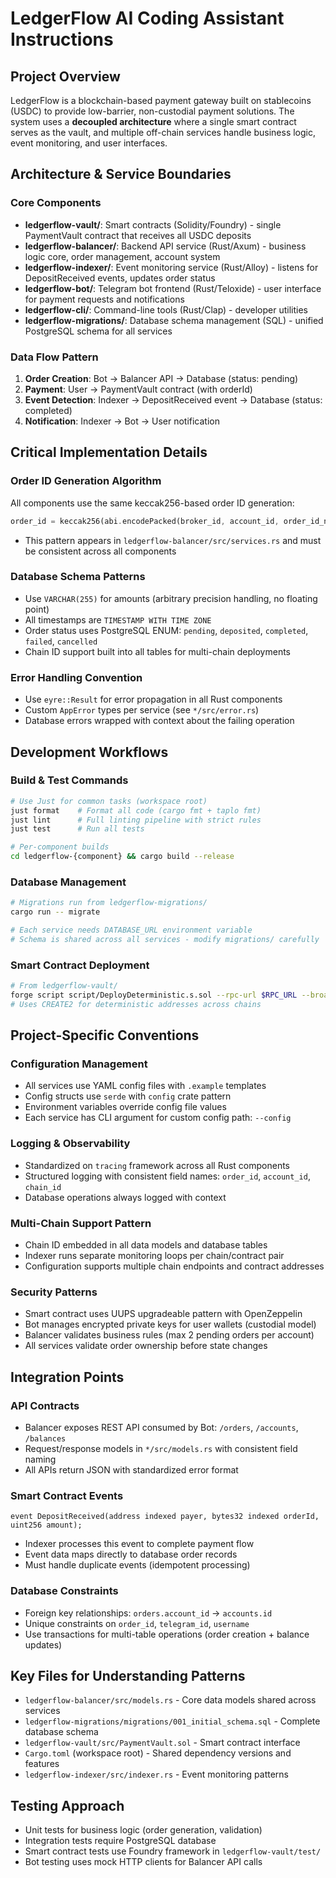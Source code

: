 # LedgerFlow AI Coding Assistant Instructions

## Project Overview

LedgerFlow is a blockchain-based payment gateway built on stablecoins (USDC) to provide low-barrier, non-custodial payment solutions. The system uses a **decoupled architecture** where a single smart contract serves as the vault, and multiple off-chain services handle business logic, event monitoring, and user interfaces.

## Architecture & Service Boundaries

### Core Components
- **ledgerflow-vault/**: Smart contracts (Solidity/Foundry) - single PaymentVault contract that receives all USDC deposits
- **ledgerflow-balancer/**: Backend API service (Rust/Axum) - business logic core, order management, account system
- **ledgerflow-indexer/**: Event monitoring service (Rust/Alloy) - listens for DepositReceived events, updates order status
- **ledgerflow-bot/**: Telegram bot frontend (Rust/Teloxide) - user interface for payment requests and notifications
- **ledgerflow-cli/**: Command-line tools (Rust/Clap) - developer utilities
- **ledgerflow-migrations/**: Database schema management (SQL) - unified PostgreSQL schema for all services

### Data Flow Pattern
1. **Order Creation**: Bot → Balancer API → Database (status: pending)
2. **Payment**: User → PaymentVault contract (with orderId)
3. **Event Detection**: Indexer → DepositReceived event → Database (status: completed)
4. **Notification**: Indexer → Bot → User notification

## Critical Implementation Details

### Order ID Generation Algorithm
All components use the same keccak256-based order ID generation:
```rust
order_id = keccak256(abi.encodePacked(broker_id, account_id, order_id_num))
```
- This pattern appears in `ledgerflow-balancer/src/services.rs` and must be consistent across all components

### Database Schema Patterns
- Use `VARCHAR(255)` for amounts (arbitrary precision handling, no floating point)
- All timestamps are `TIMESTAMP WITH TIME ZONE`
- Order status uses PostgreSQL ENUM: `pending`, `deposited`, `completed`, `failed`, `cancelled`
- Chain ID support built into all tables for multi-chain deployments

### Error Handling Convention
- Use `eyre::Result` for error propagation in all Rust components
- Custom `AppError` types per service (see `*/src/error.rs`)
- Database errors wrapped with context about the failing operation

## Development Workflows

### Build & Test Commands
```bash
# Use Just for common tasks (workspace root)
just format    # Format all code (cargo fmt + taplo fmt)
just lint      # Full linting pipeline with strict rules
just test      # Run all tests

# Per-component builds
cd ledgerflow-{component} && cargo build --release
```

### Database Management
```bash
# Migrations run from ledgerflow-migrations/
cargo run -- migrate

# Each service needs DATABASE_URL environment variable
# Schema is shared across all services - modify migrations/ carefully
```

### Smart Contract Deployment
```bash
# From ledgerflow-vault/
forge script script/DeployDeterministic.s.sol --rpc-url $RPC_URL --broadcast
# Uses CREATE2 for deterministic addresses across chains
```

## Project-Specific Conventions

### Configuration Management
- All services use YAML config files with `.example` templates
- Config structs use `serde` with `config` crate pattern
- Environment variables override config file values
- Each service has CLI argument for custom config path: `--config`

### Logging & Observability
- Standardized on `tracing` framework across all Rust components
- Structured logging with consistent field names: `order_id`, `account_id`, `chain_id`
- Database operations always logged with context

### Multi-Chain Support Pattern
- Chain ID embedded in all data models and database tables
- Indexer runs separate monitoring loops per chain/contract pair
- Configuration supports multiple chain endpoints and contract addresses

### Security Patterns
- Smart contract uses UUPS upgradeable pattern with OpenZeppelin
- Bot manages encrypted private keys for user wallets (custodial model)
- Balancer validates business rules (max 2 pending orders per account)
- All services validate order ownership before state changes

## Integration Points

### API Contracts
- Balancer exposes REST API consumed by Bot: `/orders`, `/accounts`, `/balances`
- Request/response models in `*/src/models.rs` with consistent field naming
- All APIs return JSON with standardized error format

### Smart Contract Events
```solidity
event DepositReceived(address indexed payer, bytes32 indexed orderId, uint256 amount);
```
- Indexer processes this event to complete payment flow
- Event data maps directly to database order records
- Must handle duplicate events (idempotent processing)

### Database Constraints
- Foreign key relationships: `orders.account_id` → `accounts.id`
- Unique constraints on `order_id`, `telegram_id`, `username`
- Use transactions for multi-table operations (order creation + balance updates)

## Key Files for Understanding Patterns

- `ledgerflow-balancer/src/models.rs` - Core data models shared across services
- `ledgerflow-migrations/migrations/001_initial_schema.sql` - Complete database schema
- `ledgerflow-vault/src/PaymentVault.sol` - Smart contract interface
- `Cargo.toml` (workspace root) - Shared dependency versions and features
- `ledgerflow-indexer/src/indexer.rs` - Event monitoring patterns

## Testing Approach

- Unit tests for business logic (order generation, validation)
- Integration tests require PostgreSQL database
- Smart contract tests use Foundry framework in `ledgerflow-vault/test/`
- Bot testing uses mock HTTP clients for Balancer API calls

